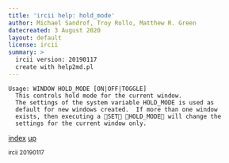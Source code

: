 ```yaml
---
title: 'ircii help: hold_mode'
author: Michael Sandrof, Troy Rollo, Matthew R. Green
datecreated: 3 August 2020
layout: default
license: ircii
summary: >
  ircii version: 20190117
  create with help2md.pl
---
```

```
Usage: WINDOW HOLD_MODE [ON|OFF|TOGGLE]
  This controls hold mode for the current window.
  The settings of the system variable HOLD_MODE is used as 
  default for new windows created.  If more than one window 
  exists, then executing a SET HOLD_MODE will change the 
  settings for the current window only. 
```

[index](index.html)
[up](..)

<small> ircii 20190117 </small>
